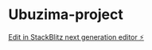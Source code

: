 # Ubuzima-project

[Edit in StackBlitz next generation editor ⚡️](https://stackblitz.com/~/github.com/mukuru1/Ubuzima-project)